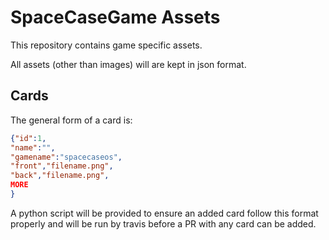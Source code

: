 # SpaceCaseGame Assets

This repository contains game specific assets.

All assets (other than images) will are kept in json format.

## Cards

The general form of a card is:

```json
{"id":1,
"name":"",
"gamename":"spacecaseos",
"front","filename.png",
"back","filename.png",
MORE
}
```

A python script will be provided to ensure an added card follow this format properly and will be run by travis before a PR with any card can be added.

